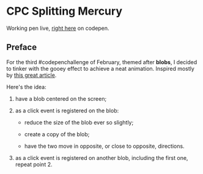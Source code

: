 # CPC Splitting Mercury

Working pen live, [right here](https://codepen.io/borntofrappe/full/NJWgLy) on codepen.

## Preface

For the third #codepenchallenge of February, themed after **blobs**, I decided to tinker with the gooey effect to achieve a neat animation. Inspired mostly by [this great article](https://css-tricks.com/gooey-effect/).

Here's the idea:

1. have a blob centered on the screen;

1. as a click event is registered on the blob:

   - reduce the size of the blob ever so slightly;

   - create a copy of the blob;

   - have the two move in opposite, or close to opposite, directions.

1. as a click event is registered on another blob, including the first one, repeat point 2.
